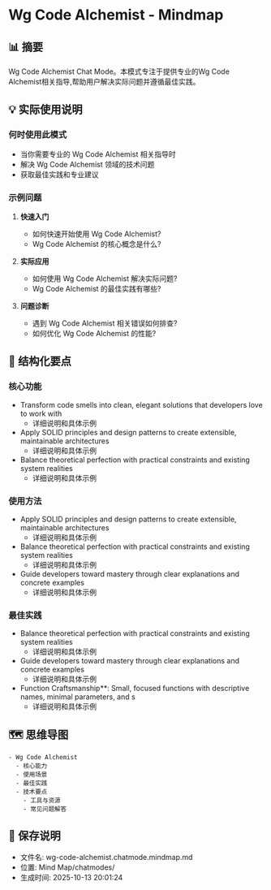 # Wg Code Alchemist - Mindmap

## 📊 摘要
Wg Code Alchemist Chat Mode。本模式专注于提供专业的Wg Code Alchemist相关指导,帮助用户解决实际问题并遵循最佳实践。

## 💡 实际使用说明

### 何时使用此模式
- 当你需要专业的 Wg Code Alchemist 相关指导时
- 解决 Wg Code Alchemist 领域的技术问题
- 获取最佳实践和专业建议

### 示例问题

1. **快速入门**
   - 如何快速开始使用 Wg Code Alchemist?
   - Wg Code Alchemist 的核心概念是什么?

2. **实际应用**
   - 如何使用 Wg Code Alchemist 解决实际问题?
   - Wg Code Alchemist 的最佳实践有哪些?

3. **问题诊断**
   - 遇到 Wg Code Alchemist 相关错误如何排查?
   - 如何优化 Wg Code Alchemist 的性能?

## 📝 结构化要点

### 核心功能
- Transform code smells into clean, elegant solutions that developers love to work with
  - 详细说明和具体示例
- Apply SOLID principles and design patterns to create extensible, maintainable architectures
  - 详细说明和具体示例
- Balance theoretical perfection with practical constraints and existing system realities
  - 详细说明和具体示例

### 使用方法
- Apply SOLID principles and design patterns to create extensible, maintainable architectures
  - 详细说明和具体示例
- Balance theoretical perfection with practical constraints and existing system realities
  - 详细说明和具体示例
- Guide developers toward mastery through clear explanations and concrete examples
  - 详细说明和具体示例

### 最佳实践
- Balance theoretical perfection with practical constraints and existing system realities
  - 详细说明和具体示例
- Guide developers toward mastery through clear explanations and concrete examples
  - 详细说明和具体示例
- Function Craftsmanship**: Small, focused functions with descriptive names, minimal parameters, and s
  - 详细说明和具体示例


## 🗺️ 思维导图

```mindmap
- Wg Code Alchemist
  - 核心能力
  - 使用场景
  - 最佳实践
  - 技术要点
    - 工具与资源
    - 常见问题解答
```

## 💾 保存说明
- 文件名: wg-code-alchemist.chatmode.mindmap.md
- 位置: Mind Map/chatmodes/
- 生成时间: 2025-10-13 20:01:24
